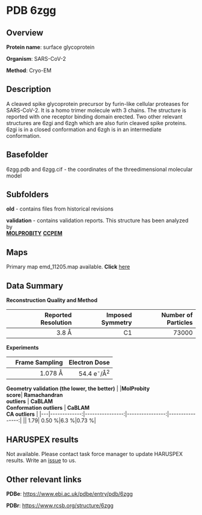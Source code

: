 # PDB 6zgg

## Overview

**Protein name**: surface glycoprotein

**Organism**: SARS-CoV-2

**Method**: Cryo-EM

## Description

A cleaved spike glycoprotein precursor by furin-like cellular proteases for SARS-CoV-2. It is a homo trimer molecule with 3 chains. The structure is reported with one receptor binding domain erected. Two other relevant structures are 6zgi and 6zgh which are also furin cleaved spike proteins. 6zgi is in a closed conformation and 6zgh is in an intermediate conformation. 

## Basefolder

6zgg.pdb and 6zgg.cif - the coordinates of the threedimensional molecular model

## Subfolders



**old** - contains files from historical revisions

**validation** - contains validation reports. This structure has been analyzed by <br>  [**MOLPROBITY**](https://github.com/thorn-lab/coronavirus_structural_task_force/tree/master/pdb/surface_glycoprotein/SARS-CoV-2/6zgg/validation/molprobity)   [**CCPEM**](https://github.com/thorn-lab/coronavirus_structural_task_force/tree/master/pdb/surface_glycoprotein/SARS-CoV-2/6zgg/validation/ccpem-validation) 



## Maps

Primary map emd_11205.map available. **Click** [here](http://ftp.wwpdb.org/pub/emdb/structures/EMD-11205/map/) 

## Data Summary
**Reconstruction Quality and Method**

|   | Reported Resolution | Imposed Symmetry | Number of Particles |
|---|-------------:|----------------:|--------------:|
|   |3.8 Å|C1|73000|

**Experiments**

|   | Frame Sampling | Electron Dose |
|---|-------------:|----------------:|
|   |1.078 Å|54.4 e<sup>-</sup>/Å<sup>2</sup>|

**Geometry validation (the lower, the better)**
|   |**MolProbity<br>score**| **Ramachandran<br>outliers** | **CaBLAM<br>Conformation outliers** | **CaBLAM<br>CA outliers** |
|---|-------------:|----------------:|----------------:|----------------:|
||  1.79|  0.50 %|6.3 %|0.73 %|

## HARUSPEX results

Not available. Please contact task force manager to update HARUSPEX results. Write an [issue](https://github.com/thorn-lab/coronavirus_structural_task_force/issues) to us.

## Other relevant links 
**PDBe**:  https://www.ebi.ac.uk/pdbe/entry/pdb/6zgg
 
**PDBr**: https://www.rcsb.org/structure/6zgg 
